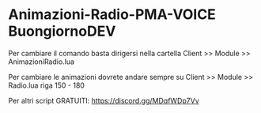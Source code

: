 # Animazioni-Radio-PMA-VOICE BuongiornoDEV

Per cambiare il comando basta dirigersi nella cartella Client >> Module >> AnimazioniRadio.lua

Per cambiare le animazioni dovrete andare sempre su Client >> Module >> Radio.lua riga 150 - 180

Per altri script GRATUITI: https://discord.gg/MDqfWDp7Vv
